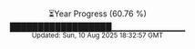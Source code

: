 <p align="center">
⏳Year Progress (60.76 %) <br>
██████████████████▁▁▁▁▁▁▁▁▁▁▁▁ <br>
<sub>Updated: Sun, 10 Aug 2025 18:32:57 GMT</sub>
</p>


